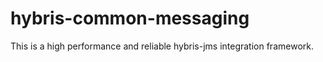 # hybris-common-messaging
This is a high performance and reliable hybris-jms integration framework.
